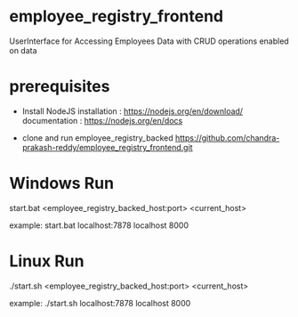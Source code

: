 # employee_registry_frontend
UserInterface for Accessing  Employees Data with CRUD operations enabled on data

# prerequisites # 
   * Install NodeJS
      installation  : https://nodejs.org/en/download/
      documentation : https://nodejs.org/en/docs
       
   * clone and run employee_registry_backed
        https://github.com/chandra-prakash-reddy/employee_registry_frontend.git
 



# Windows Run #
   start.bat <employee_registry_backed_host:port> <current_host> <port>

   example: start.bat localhost:7878 localhost 8000


# Linux Run #
   ./start.sh <employee_registry_backed_host:port> <current_host> <port>
  
   example: ./start.sh localhost:7878 localhost 8000
  

